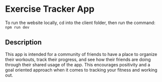 # Exercise Tracker App

To run the website locally, cd into the client folder, then run the command: ```npm run dev```


## Description

This app is intended for a community of friends to have a place to organize their workouts, track their progress, and see how their friends are doing through their shared usage of the app. This encourages positivity and a goal oriented approach when it comes to tracking your fitness and working out.
